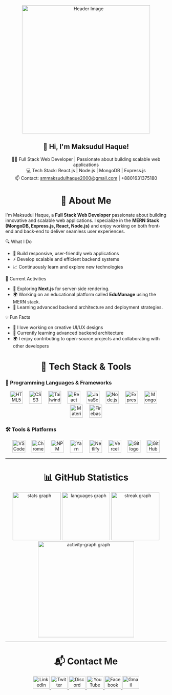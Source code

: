 <div align="center">
  <img src="https://i.ibb.co/q3NHPMxG/Add-a-subheading.jpg" height="400" alt="Header Image"/>
</div>


<h2 align="center">🌟 Hi, I'm Maksudul Haque!</h2>

<p align="center">
  👨‍💻 Full Stack Web Developer | Passionate about building scalable web applications <br>
  💻 Tech Stack: React.js | Node.js | MongoDB | Express.js <br>
  📫 Contact: <a href="mailto:smmaksudulhaque2000@gmail.com">smmaksudulhaque2000@gmail.com</a> | +8801631375180
</p>


<h1 align="center">👋 About Me</h1>

<p align="left">
I'm Maksudul Haque, a <strong>Full Stack Web Developer</strong> passionate about building innovative and scalable web applications. I specialize in the <strong>MERN Stack (MongoDB, Express.js, React, Node.js)</strong> and enjoy working on both front-end and back-end to deliver seamless user experiences.
</p>

🔍 What I Do  
- 🚀 Build responsive, user-friendly web applications  
- ⚡ Develop scalable and efficient backend systems  
- 📈 Continuously learn and explore new technologies

🌟 Current Activities  
- 🚀 Exploring **Next.js** for server-side rendering.  
- 🌍 Working on an educational platform called **EduManage** using the MERN stack.  
- 🎯 Learning advanced backend architecture and deployment strategies.  

💡 Fun Facts  
- 🎨 I love working on creative UI/UX designs  
- 🌱 Currently learning advanced backend architecture  
- 🌍 I enjoy contributing to open-source projects and collaborating with other developers  


<h1 align="center">🔧 Tech Stack & Tools</h1>

### 🚀 Programming Languages & Frameworks  
<div align="center">
  <img src="https://cdn.jsdelivr.net/gh/devicons/devicon/icons/html5/html5-original.svg" height="40" alt="HTML5 logo" />
  <img width="12" />
  <img src="https://cdn.simpleicons.org/css3/1572B6" height="40" alt="CSS3 logo" />
  <img width="12" />
  <img src="https://cdn.simpleicons.org/tailwindcss/06B6D4" height="40" alt="Tailwind CSS logo" />
  <img width="12" />
  <img src="https://cdn.jsdelivr.net/gh/devicons/devicon/icons/react/react-original.svg" height="40" alt="React logo" />
  <img width="12" />
  <img src="https://cdn.jsdelivr.net/gh/devicons/devicon/icons/javascript/javascript-original.svg" height="40" alt="JavaScript logo" />
  <img width="12" />
  <img src="https://cdn.jsdelivr.net/gh/devicons/devicon/icons/nodejs/nodejs-original.svg" height="40" alt="Node.js logo" />
  <img width="12" />
  <img src="https://skillicons.dev/icons?i=express" height="40" alt="Express.js logo" />
  <img width="12" />
  <img src="https://cdn.simpleicons.org/mongodb/47A248" height="40" alt="MongoDB logo" />
  <img width="12" />
  <img src="https://cdn.simpleicons.org/mui/007FFF" height="40" alt="Material-UI logo" />
  <img width="12" />
  <img src="https://skillicons.dev/icons?i=firebase" height="40" alt="Firebase logo" />
</div>

### 🛠 Tools & Platforms  
<div align="center">
  <img src="https://cdn.jsdelivr.net/gh/devicons/devicon/icons/vscode/vscode-original.svg" height="40" alt="VSCode logo" />
  <img width="12" />
  <img src="https://cdn.jsdelivr.net/gh/devicons/devicon/icons/chrome/chrome-original.svg" height="40" alt="Chrome logo" />
  <img width="12" />
  <img src="https://cdn.simpleicons.org/npm/CB3837" height="40" alt="NPM logo" />
  <img width="12" />
  <img src="https://cdn.simpleicons.org/yarn/2C8EBB" height="40" alt="Yarn logo" />
  <img width="12" />
  <img src="https://cdn.simpleicons.org/netlify/00C7B7" height="40" alt="Netlify logo" />
  <img width="12" />
  <img src="https://cdn.simpleicons.org/vercel/000000" height="40" alt="Vercel logo" />
  <img width="12" />
  <img src="https://cdn.simpleicons.org/git/F05032" height="40" alt="Git logo" />
  <img width="12" />
  <img src="https://skillicons.dev/icons?i=github" height="40" alt="GitHub logo" />
</div>

---

<h1 align="center">📊 GitHub Statistics</h1>



<div align="center">
  <img src="https://github-readme-stats.vercel.app/api?username=smmaksudulhaque2000&hide_title=false&hide_rank=false&show_icons=true&include_all_commits=true&count_private=true&disable_animations=false&theme=dracula&locale=en&hide_border=false&order=1" height="150" alt="stats graph"  />
  <img src="https://github-readme-stats.vercel.app/api/top-langs?username=smmaksudulhaque2000&locale=en&hide_title=false&layout=compact&card_width=320&langs_count=5&theme=dracula&hide_border=false&order=2" height="150" alt="languages graph"  />
  <img src="https://streak-stats.demolab.com?user=smmaksudulhaque2000&locale=en&mode=daily&theme=dracula&hide_border=false&border_radius=5&order=3" height="150" alt="streak graph"  />
  <img src="https://github-readme-activity-graph.vercel.app/graph?username=smmaksudulhaque2000&radius=16&theme=react&area=true&order=5" height="300" alt="activity-graph graph"  />
</div>



---

<h1 align="center">📬 Contact Me</h1>

<div align="center">
  <a href="https://www.linkedin.com/in/maksudulhaque2000/" target="_blank">
    <img src="https://raw.githubusercontent.com/maurodesouza/profile-readme-generator/master/src/assets/icons/social/linkedin/default.svg" width="52" height="40" alt="LinkedIn" />
  </a>
  <a href="https://x.com/smmaksudulhaque" target="_blank">
    <img src="https://raw.githubusercontent.com/maurodesouza/profile-readme-generator/master/src/assets/icons/social/twitter/default.svg" width="52" height="40" alt="Twitter" />
  </a>
  <a href="https://discord.com" target="_blank">
    <img src="https://raw.githubusercontent.com/maurodesouza/profile-readme-generator/master/src/assets/icons/social/discord/default.svg" width="52" height="40" alt="Discord" />
  </a>
  <a href="https://www.youtube.com/@smmaksudulhaque" target="_blank">
    <img src="https://raw.githubusercontent.com/maurodesouza/profile-readme-generator/master/src/assets/icons/social/youtube/default.svg" width="52" height="40" alt="YouTube" />
  </a>
  <a href="https://www.facebook.com/maksudulhaque2000" target="_blank">
    <img src="https://raw.githubusercontent.com/maurodesouza/profile-readme-generator/master/src/assets/icons/social/facebook/default.svg" width="52" height="40" alt="Facebook" />
  </a>
  <a href="mailto:smmaksudulhaque2000@gmail.com" target="_blank">
    <img src="https://raw.githubusercontent.com/maurodesouza/profile-readme-generator/master/src/assets/icons/social/gmail/default.svg" width="52" height="40" alt="Gmail" />
  </a>
</div>
